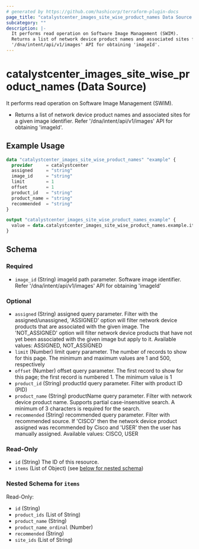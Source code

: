 ```yaml
---
# generated by https://github.com/hashicorp/terraform-plugin-docs
page_title: "catalystcenter_images_site_wise_product_names Data Source - terraform-provider-catalystcenter"
subcategory: ""
description: |-
  It performs read operation on Software Image Management (SWIM).
  Returns a list of network device product names and associated sites for a given image identifier. Refer
  '/dna/intent/api/v1/images' API for obtaining 'imageId'.
---
```


# catalystcenter_images_site_wise_product_names (Data Source)

It performs read operation on Software Image Management (SWIM).

- Returns a list of network device product names and associated sites for a given image identifier. Refer
'/dna/intent/api/v1/images' API for obtaining 'imageId'.

## Example Usage

```terraform
data "catalystcenter_images_site_wise_product_names" "example" {
  provider     = catalystcenter
  assigned     = "string"
  image_id     = "string"
  limit        = 1
  offset       = 1
  product_id   = "string"
  product_name = "string"
  recommended  = "string"
}

output "catalystcenter_images_site_wise_product_names_example" {
  value = data.catalystcenter_images_site_wise_product_names.example.items
}
```

<!-- schema generated by tfplugindocs -->
## Schema

### Required

- `image_id` (String) imageId path parameter. Software image identifier. Refer '/dna/intent/api/v1/images' API for obtaining 'imageId'

### Optional

- `assigned` (String) assigned query parameter. Filter with the assigned/unassigned, 'ASSIGNED' option will filter network device products that are associated with the given image. The 'NOT_ASSIGNED' option will filter network device products that have not yet been associated with the given image but apply to it. Available values: ASSIGNED, NOT_ASSIGNED
- `limit` (Number) limit query parameter. The number of records to show for this page. The minimum and maximum values are 1 and 500, respectively
- `offset` (Number) offset query parameter. The first record to show for this page; the first record is numbered 1. The minimum value is 1
- `product_id` (String) productId query parameter. Filter with product ID (PID)
- `product_name` (String) productName query parameter. Filter with network device product name. Supports partial case-insensitive search. A minimum of 3 characters is required for the search.
- `recommended` (String) recommended query parameter. Filter with recommended source. If 'CISCO' then the network device product assigned was recommended by Cisco and 'USER' then the user has manually assigned. Available values: CISCO, USER

### Read-Only

- `id` (String) The ID of this resource.
- `items` (List of Object) (see [below for nested schema](#nestedatt--items))

<a id="nestedatt--items"></a>
### Nested Schema for `items`

Read-Only:

- `id` (String)
- `product_ids` (List of String)
- `product_name` (String)
- `product_name_ordinal` (Number)
- `recommended` (String)
- `site_ids` (List of String)
